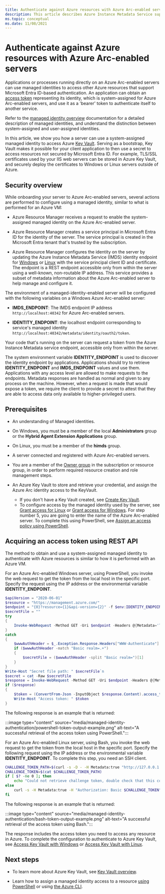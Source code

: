 ```yaml
---
title: Authenticate against Azure resources with Azure Arc-enabled servers
description: This article describes Azure Instance Metadata Service support for Azure Arc-enabled servers and how you can authenticate against Azure resources and local using a secret.
ms.topic: conceptual
ms.date: 11/08/2021
---
```


# Authenticate against Azure resources with Azure Arc-enabled servers

Applications or processes running directly on an Azure Arc-enabled servers can use managed identities to access other Azure resources that support Microsoft Entra ID-based authentication. An application can obtain an [access token](/azure/active-directory/develop/developer-glossary#access-token) representing its identity, which is system-assigned for Azure Arc-enabled servers, and use it as a 'bearer' token to authenticate itself to another service.

Refer to the [managed identity overview](/azure/active-directory/managed-identities-azure-resources/overview) documentation for a detailed description of managed identities, and understand the distinction between system-assigned and user-assigned identities.

In this article, we show you how a server can use a system-assigned managed identity to access Azure [Key Vault](/azure/key-vault/general/overview). Serving as a bootstrap, Key Vault makes it possible for your client application to then use a secret to access resources not secured by Microsoft Entra ID. For example, TLS/SSL certificates used by your IIS web servers can be stored in Azure Key Vault, and securely deploy the certificates to Windows or Linux servers outside of Azure.

## Security overview

While onboarding your server to Azure Arc-enabled servers, several actions are performed to configure using a managed identity, similar to what is performed for an Azure VM:

- Azure Resource Manager receives a request to enable the system-assigned managed identity on the Azure Arc-enabled server.

- Azure Resource Manager creates a service principal in Microsoft Entra ID for the identity of the server. The service principal is created in the Microsoft Entra tenant that's trusted by the subscription.

- Azure Resource Manager configures the identity on the server by updating the Azure Instance Metadata Service (IMDS) identity endpoint for [Windows](/azure/virtual-machines/windows/instance-metadata-service) or [Linux](/azure/virtual-machines/linux/instance-metadata-service) with the service principal client ID and certificate. The endpoint is a REST endpoint accessible only from within the server using a well-known, non-routable IP address. This service provides a subset of metadata information about the Azure Arc-enabled server to help manage and configure it.

The environment of a managed-identity-enabled server will be configured with the following variables on a Windows Azure Arc-enabled server:

- **IMDS_ENDPOINT**: The IMDS endpoint IP address `http://localhost:40342` for Azure Arc-enabled servers.

- **IDENTITY_ENDPOINT**: the localhost endpoint corresponding to service's managed identity `http://localhost:40342/metadata/identity/oauth2/token`.

Your code that's running on the server can request a token from the Azure Instance Metadata service endpoint, accessible only from within the server.

The system environment variable **IDENTITY_ENDPOINT** is used to discover the identity endpoint by applications. Applications should try to retrieve **IDENTITY_ENDPOINT** and **IMDS_ENDPOINT** values and use them. Applications with any access level are allowed to make requests to the endpoints. Metadata responses are handled as normal and given to any process on the machine. However, when a request is made that would expose a token, we require the client to provide a secret to attest that they are able to access data only available to higher-privileged users.

## Prerequisites

- An understanding of Managed identities.
- On Windows, you must be a member of the local **Administrators** group or the **Hybrid Agent Extension Applications** group.
- On Linux, you must be a member of the **himds** group.
- A server connected and registered with Azure Arc-enabled servers.
- You are a member of the [Owner group](/azure/role-based-access-control/built-in-roles#owner) in the subscription or resource group, in order to perform required resource creation and role management steps.
- An Azure Key Vault to store and retrieve your credential, and assign the Azure Arc identity access to the KeyVault.

    - If you don't have a Key Vault created, see [Create Key Vault](/azure/active-directory/managed-identities-azure-resources/tutorial-windows-vm-access-nonaad#create-a-key-vault-).
    - To configure access by the managed identity used by the server, see [Grant access for Linux](/azure/active-directory/managed-identities-azure-resources/tutorial-linux-vm-access-nonaad#grant-access) or [Grant access for Windows](/azure/active-directory/managed-identities-azure-resources/tutorial-windows-vm-access-nonaad#grant-access). For step number 5, you are going to enter the name of the Azure Arc-enabled server. To complete this using PowerShell, see [Assign an access policy using PowerShell](/azure/key-vault/general/assign-access-policy-powershell).

## Acquiring an access token using REST API

The method to obtain and use a system-assigned managed identity to authenticate with Azure resources is similar to how it is performed with an Azure VM.

For an Azure Arc-enabled Windows server, using PowerShell, you invoke the web request to get the token from the local host in the specific port. Specify the request using the IP address or the environmental variable **IDENTITY_ENDPOINT**.

```powershell
$apiVersion = "2020-06-01"
$resource = "https://management.azure.com/"
$endpoint = "{0}?resource={1}&api-version={2}" -f $env:IDENTITY_ENDPOINT,$resource,$apiVersion
$secretFile = ""
try
{
    Invoke-WebRequest -Method GET -Uri $endpoint -Headers @{Metadata='True'} -UseBasicParsing
}
catch
{
    $wwwAuthHeader = $_.Exception.Response.Headers["WWW-Authenticate"]
    if ($wwwAuthHeader -match "Basic realm=.+")
    {
        $secretFile = ($wwwAuthHeader -split "Basic realm=")[1]
    }
}
Write-Host "Secret file path: " $secretFile`n
$secret = cat -Raw $secretFile
$response = Invoke-WebRequest -Method GET -Uri $endpoint -Headers @{Metadata='True'; Authorization="Basic $secret"} -UseBasicParsing
if ($response)
{
    $token = (ConvertFrom-Json -InputObject $response.Content).access_token
    Write-Host "Access token: " $token
}
```

The following response is an example that is returned:

:::image type="content" source="media/managed-identity-authentication/powershell-token-output-example.png" alt-text="A successful retrieval of the access token using PowerShell.":::

For an Azure Arc-enabled Linux server, using Bash, you invoke the web request to get the token from the local host in the specific port. Specify the following request using the IP address or the environmental variable **IDENTITY_ENDPOINT**. To complete this step, you need an SSH client.

```bash
CHALLENGE_TOKEN_PATH=$(curl -s -D - -H Metadata:true "http://127.0.0.1:40342/metadata/identity/oauth2/token?api-version=2019-11-01&resource=https%3A%2F%2Fmanagement.azure.com" | grep Www-Authenticate | cut -d "=" -f 2 | tr -d "[:cntrl:]")
CHALLENGE_TOKEN=$(cat $CHALLENGE_TOKEN_PATH)
if [ $? -ne 0 ]; then
    echo "Could not retrieve challenge token, double check that this command is run with root privileges."
else
    curl -s -H Metadata:true -H "Authorization: Basic $CHALLENGE_TOKEN" "http://127.0.0.1:40342/metadata/identity/oauth2/token?api-version=2019-11-01&resource=https%3A%2F%2Fmanagement.azure.com"
fi
```

The following response is an example that is returned:

:::image type="content" source="media/managed-identity-authentication/bash-token-output-example.png" alt-text="A successful retrieval of the access token using Bash.":::

The response includes the access token you need to access any resource in Azure. To complete the configuration to authenticate to Azure Key Vault, see [Access Key Vault with Windows](/azure/active-directory/managed-identities-azure-resources/tutorial-windows-vm-access-nonaad#access-data) or [Access Key Vault with Linux](/azure/active-directory/managed-identities-azure-resources/tutorial-linux-vm-access-nonaad#access-data).

## Next steps

- To learn more about Azure Key Vault, see [Key Vault overview](/azure/key-vault/general/overview).

- Learn how to assign a managed identity access to a resource [using PowerShell](/entra/identity/managed-identities-azure-resources/how-to-assign-access-azure-resource?pivots=identity-mi-access-powershell) or using [the Azure CLI](/entra/identity/managed-identities-azure-resources/how-to-assign-access-azure-resource?pivots=identity-mi-access-cli).
